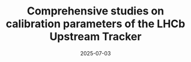 ---
title: "Comprehensive studies on calibration parameters of the LHCb Upstream Tracker"
collection: publications
category: manuscripts
permalink: /publication/2025-07-03-lhcb-ut-calibration-studies
excerpt: 'This paper presents detailed studies of calibration parameters for the LHCb Upstream Tracker, including in-depth analysis of ASIC behaviour, detector response, and data-driven optimization for the upgraded tracking system.'
date: 2025-07-03
venue: 'Journal of Instrumentation (JINST)'
paperurl: 'https://iopscience.iop.org/article/10.1088/1748-0221/20/07/C07007'
---
